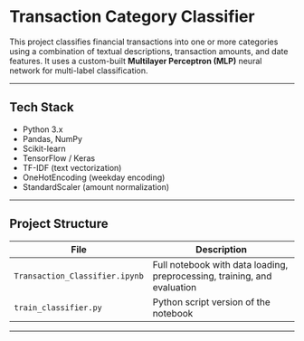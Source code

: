 #  Transaction Category Classifier

This project classifies financial transactions into one or more categories using a combination of textual descriptions, transaction amounts, and date features. It uses a custom-built **Multilayer Perceptron (MLP)** neural network for multi-label classification.

---

##  Tech Stack

- Python 3.x
- Pandas, NumPy
- Scikit-learn
- TensorFlow / Keras
- TF-IDF (text vectorization)
- OneHotEncoding (weekday encoding)
- StandardScaler (amount normalization)

---

##  Project Structure

| File | Description |
|------|-------------|
| `Transaction_Classifier.ipynb` | Full notebook with data loading, preprocessing, training, and evaluation |
| `train_classifier.py` | Python script version of the notebook |

---

